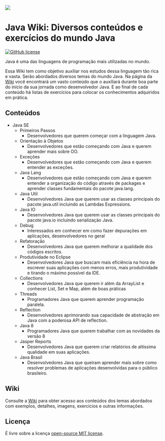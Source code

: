 <img src=https://raw.githubusercontent.com/wiki/wilsonjuniorwj/java-wiki/java-wiki-logo-tagline-850.png>

# Java Wiki: Diversos conteúdos e exercícios do mundo Java
 [![GitHub license](https://img.shields.io/badge/license-MIT-blue.svg)](https://github.com/wilsonjuniorwj/java-wiki/blob/master/LICENSE)

Java é uma das linguagens de programação mais utilizadas no mundo. 

Essa Wiki tem como objetivo auxiliar nos estudos dessa linguagem tão rica e vasta. Serão abordados diversos temas do mundo Java. Na página da [Wiki](https://github.com/wilsonjuniorwj/java-wiki/wiki) você encontrará um vasto conteúdo que o auxiliará durante boa parte do início da sua jornada como desenvolvedor Java. E ao final de cada conteúdo há listas de exercícios para colocar os conhecimentos adquiridos em prática.

## Conteúdos

* Java SE
  * Primeiros Passos
    * Desenvolvedores que querem começar com a linguagem Java.
  * Orientação à Objetos
    * Desenvolvedores que estão começando com Java e querem aprender mais sobre OO.
  * Exceções
    * Desenvolvedores que estão começando com Java e querem entender as exceções.
  * Java Lang
    * Desenvolvedores que estão começando com Java e querem entender a organização do código através de packages e aprender classes fundamentais do pacote java.lang.
  * Java Util
    * Desenvolvedores Java que querem usar as classes principais do pacote java.util incluindo as Lambdas Expressions.
  * Java IO
    * Desenvolvedores Java que querem usar as classes principais do pacote java.io incluindo serialização Java.
  * Debug
    * Interessados em conhecer em como fazer depurações em aplicações, desenvolvedores no geral
  * Refatoração
    * Desenvolvedores Java que querem melhorar a qualidade dos códigos escritos.
  * Produtividade no Eclipse
    * Desenvolvedores Java que buscam mais eficiência na hora de escrever suas aplicações com menos erros, mais produtividade e tirando o máximo possível da IDE.
  * Collections
    * Desenvolvedores Java que querem ir além da ArrayList e conhecer List, Set e Map, além de boas práticas
  * Threads
    * Programadores Java que querem aprender programação paralela.
  * Reflection
    * Desenvolvedores aprimorando sua capacidade de abstração em Java com a poderosa API de reflection.
  * Java 8
    * Programadores Java que querem trabalhar com as novidades da versão 8
  * Jasper Reports
    * Desenvolvedores Java que querem criar relatórios de altíssima qualidade em suas aplicações.
  * Java Brasil
    * Desenvolvedores Java que queiram aprender mais sobre como resolver problemas de aplicações desenvolvidas para o público brasileiro.

## Wiki

Consulte a [Wiki](https://github.com/wilsonjuniorwj/java-wiki/wiki) para obter acesso aos conteúdos dos temas abordados com exemplos, detalhes, imagens, exercícios e outras informações.

## Licença

É livre sobre a licença [open-source MIT license](/LICENSE).
